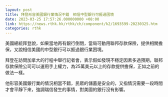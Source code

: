 ```yaml
---
layout: post
title: 拜登形容美國銀行業情況不錯　相信中型銀行可捱過困境
date: 2023-03-25 17:57:26.000000000 +08:00
link: https://news.rthk.hk/rthk/ch/component/k2/1693599-20230325.htm
categories: rthk
---
```


美國總統拜登說，如果當地再有銀行倒閉，當局可動用聯邦存款保險，提供相關擔保，又說相信美國的中型銀行可以捱過銀行業困境。

拜登在訪問加拿大的行程中舉行記者會，表示假如發現不穩定因素多過預期，聯邦存款保險公司可以運用手上權力，為25萬美元以上的存款提供擔保，正如之前的做法一樣。

他形容美國銀行業的情況相當不錯，民眾的儲蓄是安全的，又指情況需要一段時間才會平靜下來，強調瑞信發生的事情，對美國的銀行沒有影響。
